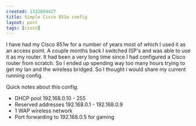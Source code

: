 ```yaml
--- 
created: 1332804427
title: Simple Cisco 851w config
layout: post
tags: [cisco]
---
```

<p>I have had my Cisco 851w for a number of years most of which I used it as an access point. A couple months back I switched ISP's and was able to use it as my router. It had been a very long time since I had configured a Cisco router from scratch. So I ended up spending way too many hours trying to get my lan and the wireless bridged. So I thought i would share my current running config.</p>
<p>Quick notes about this config.</p>
<ul>
    <li>DHCP pool 192.168.0.10 - 255</li>
    <li>Reserved addresses 192.168.0.1 - 192.168.0.9</li>
    <li>1 WAP wireless network</li>
    <li>Port forwarding to 192.168.0.5 for gaming</li>
</ul>
<script src="https://gist.github.com/2210552.js"> </script>
<p>&nbsp;</p>
<p>&nbsp;</p>
